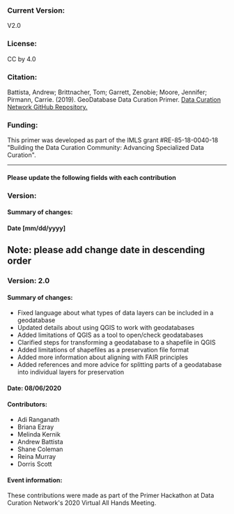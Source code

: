 ### Current Version:

V2.0

### License:

CC by 4.0

### Citation:

Battista, Andrew; Brittnacher, Tom; Garrett, Zenobie; Moore, Jennifer; Pirmann, Carrie. (2019). GeoDatabase Data Curation Primer. [Data Curation Network GitHub Repository.](https://github.com/DataCurationNetwork/data-primers)

### Funding:

This primer was developed as part of the IMLS grant #RE-85-18-0040-18 "Building the Data Curation Community: Advancing Specialized Data Curation".

_____________

#### Please update the following fields with each contribution

### Version:

#### Summary of changes:

#### Date [mm/dd/yyyy]

Note: please add change date in descending order
-----------
### Version: 2.0

#### Summary of changes: 

- Fixed language about what types of data layers can be included in a geodatabase
- Updated details about using QGIS to work with geodatabases
- Added limitations of QGIS as a tool to open/check geodatabases
- Clarified steps for transforming a geodatabase to a shapefile in QGIS
- Added limitations of shapefiles as a preservation file format
- Added more information about aligning with FAIR principles
- Added references and more advice for splitting parts of a geodatabase into individual layers for preservation

#### Date: 08/06/2020

#### Contributors:

- Adi Ranganath
- Briana Ezray
- Melinda Kernik
- Andrew Battista
- Shane Coleman
- Reina Murray
- Dorris Scott

#### Event information: 

These contributions were made as part of the Primer Hackathon at Data Curation Network's 2020 Virtual All Hands Meeting. 

